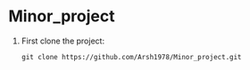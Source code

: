 # Minor_project

1) First clone the project:
   ```
   git clone https://github.com/Arsh1978/Minor_project.git
   ```
